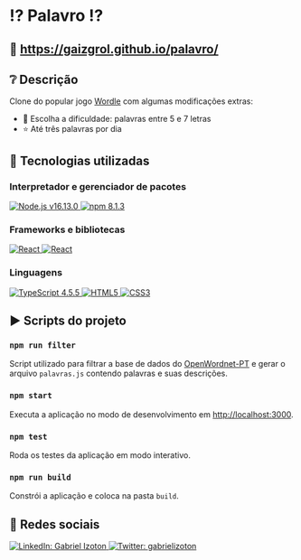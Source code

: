 # :interrobang: Palavro :interrobang:

## :link: https://gaizgrol.github.io/palavro/

## :grey_question: Descrição

Clone do popular jogo [Wordle](https://www.powerlanguage.co.uk/wordle/) com algumas modificações extras:

- :thinking: Escolha a dificuldade: palavras entre 5 e 7 letras
- :star: Até três palavras por dia


## :test_tube: Tecnologias utilizadas

### Interpretador e gerenciador de pacotes

<a href="https://nodejs.org">
  <img src="https://img.shields.io/badge/Node.js-v16.13.0-339933?style=flat&logo=nodedotjs" alt="Node.js v16.13.0">
</a>
<a href="https://npmjs.com">
  <img src="https://img.shields.io/badge/npm-8.1.3-%23000000.svg?style=flat&logo=npm&logoColor=white" alt="npm 8.1.3">
</a>

### Frameworks e bibliotecas

<a href="https://pt-br.reactjs.org">
  <img src="https://img.shields.io/badge/React-v17.0.2-blue?style=flat&logo=react" alt="React">
</a>
<a href="https://https://jestjs.io">
  <img src="https://img.shields.io/badge/Jest-v27.4.0-red?style=flat&logo=jest&logoColor=red" alt="React">
</a>

### Linguagens

<a href="https://www.typescriptlang.org/">
  <img src="https://img.shields.io/badge/TypeScript-4.5.5-007ACC?style=flat&logo=typescript" alt="TypeScript 4.5.5">
</a>
<a href="https://developer.mozilla.org/pt-BR/docs/Web/HTML">
  <img src="https://img.shields.io/badge/HTML5-%23E34F26.svg?style=flat&logo=html5&logoColor=white" alt="HTML5">
</a>
<a href="https://developer.mozilla.org/pt-BR/docs/Web/CSS">
  <img src="https://img.shields.io/badge/CSS3-%231572B6.svg?style=flat&logo=css3&logoColor=white" alt="CSS3">
</a>


## :arrow_forward: Scripts do projeto

### `npm run filter`

Script utilizado para filtrar a base de dados do [OpenWordnet-PT](https://github.com/own-pt/openWordnet-PT) e gerar o arquivo `palavras.js` contendo palavras e suas descrições.

### `npm start`

Executa a aplicação no modo de desenvolvimento em [http://localhost:3000](http://localhost:3000).

### `npm test`

Roda os testes da aplicação em modo interativo.

### `npm run build`

Constrói a aplicação e coloca na pasta `build`.

## :busts_in_silhouette: Redes sociais

<a href="https://www.linkedin.com/in/gabriel-izoton/">
  <img src="https://img.shields.io/badge/LinkedIn-Gabriel%20Izoton-blue?style=social&logo=linkedin" alt="LinkedIn: Gabriel Izoton">
</a>

<a href="https://twitter.com/gabrielizoton">
  <img src="https://img.shields.io/badge/Twitter-gabrielizoton-blue?style=social&logo=twitter" alt="Twitter: gabrielizoton">
</a>
